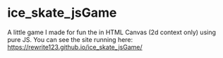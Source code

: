 # ice_skate_jsGame
A little game I made for fun the in HTML Canvas (2d context only) using pure JS.
You can see the site running here: https://rewrite123.github.io/ice_skate_jsGame/
